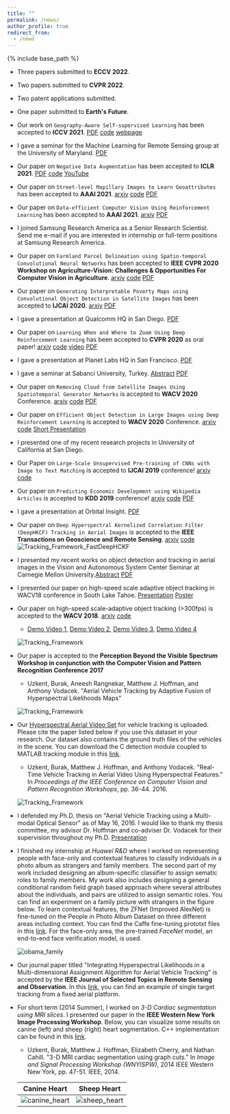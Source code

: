 ```yaml
---
title: ""
permalink: /news/
author_profile: true
redirect_from:
  - /news
---
```


{% include base_path %}
- Three papers submitted to **ECCV 2022**.

- Two papers submitted to **CVPR 2022**.

- Two patent applications submitted.

- One paper submitted to **Earth's Future**.

- Our work on `Geography-Aware Self-supervised Learning` has been accepted to **ICCV 2021**. [PDF](https://openaccess.thecvf.com/content/ICCV2021/papers/Ayush_Geography-Aware_Self-Supervised_Learning_ICCV_2021_paper.pdf) [code](https://github.com/sustainlab-group/geography-aware-ssl) [webpage](https://geography-aware-ssl.github.io/)

- I gave a seminar for the Machine Learning for Remote Sensing group at the University of Maryland. [PDF](../files/UMSeminar_Burak.pdf)

- Our paper on `Negative Data Augmentation` has been accepted to **ICLR 2021**. [PDF](https://openreview.net/forum?id=Ovp8dvB8IBH) [code](https://github.com/ermongroup/NDA) [YouTube](https://www.youtube.com/watch?v=K-1mN2mz66k&t=21s&ab_channel=HenryAILabs)

- Our paper on `Street-level Mapillary Images to Learn Geoattributes` has been accepted to **AAAI 2021**. [arxiv](https://arxiv.org/pdf/2006.08661.pdf) [code](https://github.com/sustainlab-group/mapillarygcn) [PDF](https://www.aaai.org/AAAI21Papers/AAAI-10056.LeeJ.pdf)

- Our paper on `Data-efficient Computer Vision Using Reinforcement Learning` has been accepted to **AAAI 2021**. [arxiv](https://arxiv.org/pdf/2006.04224.pdf) [PDF](https://www.aaai.org/AAAI21Papers/AAAI-10300.AyushK.pdf)

- I joined Samsung Research America as a Senior Research Scientist. Send me e-mail if you are interested in internship or full-term positions at Samsung Research America.

- Our paper on `Farmland Parcel Delineation using Spatio-temporal Convolutional Neural Networks` has been accepted to **IEEE CVPR 2020 Workshop on Agriculture-Vision: Challenges & Opportunities For Computer Vision in Agriculture**. [arxiv](https://arxiv.org/pdf/2004.05471.pdf) [code](https://github.com/sustainlab-group/ParcelDelineation) [PDF](https://openaccess.thecvf.com/content_CVPRW_2020/papers/w5/Aung_Farm_Parcel_Delineation_Using_Spatio-Temporal_Convolutional_Networks_CVPRW_2020_paper.pdf)

- Our paper on `Generating Interpretable Poverty Maps using Convolutional Object Detection in Satellite Images` has been accepted to **IJCAI 2020**. [arxiv](https://arxiv.org/pdf/2002.01612.pdf) [PDF](https://www.ijcai.org/Proceedings/2020/0608.pdf)

- I gave a presentation at Qualcomm HQ in San Diego. [PDF](../files/Qualcomm.pdf)

- Our paper on `Learning When and Where to Zoom Using Deep Reinforcement Learning` has been accepted to **CVPR 2020** as oral paper! [arxiv](https://arxiv.org/pdf/2003.00425.pdf) [code](https://github.com/ermongroup/PatchDrop) [video](https://www.youtube.com/watch?v=n0HGh2x6Cgg) [PDF](https://openaccess.thecvf.com/content_CVPR_2020/papers/Uzkent_Learning_When_and_Where_to_Zoom_With_Deep_Reinforcement_Learning_CVPR_2020_paper.pdf)

- I gave a presentation at Planet Labs HQ in San Francisco. [PDF](../files/Planet_Presentation.pdf)

- I gave a seminar at Sabanci University, Turkey. [Abstract](https://mfg.sabanciuniv.edu/tr/events-detail/21371) [PDF](../files/Sabanci_Seminar.pdf)

- Our paper on `Removing Cloud from Satellite Images Using Spatiotemporal Generator Networks` is accepted to **WACV 2020** Conference. [arxiv](https://arxiv.org/pdf/1912.06838.pdf) [code](https://github.com/VSAnimator/stgan) [PDF](https://openaccess.thecvf.com/content_WACV_2020/papers/Sarukkai_Cloud_Removal_from_Satellite_Images_using_Spatiotemporal_Generator_Networks_WACV_2020_paper.pdf)

- Our paper on `Efficient Object Detection in Large Images using Deep Reinforcement Learning` is accepted to **WACV 2020** Conference. [arxiv](https://arxiv.org/pdf/1912.03966.pdf) [code](https://github.com/uzkent/EfficientObjectDetection) [Short Presentation](../files/WACV_Short.pdf)

- I presented one of my recent research projects in University of California at San Diego.

- Our Paper on `Large-Scale Unsupervised Pre-training of CNNs with Image to Text Matching` is accepted to **IJCAI 2019** conference! [arxiv](https://arxiv.org/pdf/1905.02506.pdf) [code](https://github.com/uzkent/WikiSatNet)

- Our paper on `Predicting Economic Development using Wikipedia Articles` is accepted to **KDD 2019** conference! [arxiv](https://arxiv.org/pdf/1905.01627.pdf) [code](https://github.com/uzkent/WikipediaPovertyMapping) [PDF](https://dl.acm.org/doi/10.1145/3292500.3330784)

- I gave a presentation at Orbital Insight. [PDF](../files/Orbital_Insight_Presentation.pdf)

- Our paper on `Deep Hyperspectral Kernelized Correlation Filter (DeepHKCF) Tracking in Aerial Images` is accepted to the **IEEE Transactions on Geoscience and Remote Sensing**. [arxiv](https://arxiv.org/abs/1711.07235) [code](https://github.com/uzkent/HKCF_Tracker)
	![Tracking_Framework_FastDeepHCKF](../images/FastDeepHKCF_Framework.png)

- I presented my recent works on object detection and tracking in aerial images in the Vision and Autonomous System Center Seminar at Carnegie Mellon University.[Abstract](https://www.ri.cmu.edu/event/object-detection-and-tracking-on-low-resolution-aerial-images/) [PDF](../files/CMU_VSAR_Seminar.pdf)

- I presented our paper on high-speed scale adaptive object tracking in WACV18 conference in South Lake Tahoe. [Presentation](../files/WACV18_Presentation.pdf) [Poster](../files/WACV18_Poster.pdf)

- Our paper on high-speed scale-adaptive object tracking (>300fps) is accepted to the **WACV 2018**. [arxiv](https://arxiv.org/pdf/1801.06729.pdf) [code](https://github.com/uzkent/EnKCF_Tracker)

  - [Demo Video 1](https://www.youtube.com/embed/dWeIbECiVkY?ecver=1), [Demo Video 2](https://www.youtube.com/embed/ZCnAjxJkseY?ecver=1), [Demo Video 3](https://www.youtube.com/embed/hAxA903YH2Y?ecver=1), [Demo Video 4](https://www.youtube.com/embed/h-yXx1A2dL0?ecver=1)

  ![Tracking_Framework](../images/EnKCF_Framework.png)

- Our paper is accepted to the **Perception Beyond the Visible Spectrum Workshop in conjunction with the Computer Vision and Pattern Recognition Conference 2017**

	- Uzkent, Burak, Aneesh Rangnekar, Matthew J. Hoffman, and Anthony Vodacek. "Aerial Vehicle Tracking by Adaptive Fusion of Hyperspectral Likelihoods Maps"

	![Tracking_Framework](../images/CVPRW17_Tracking.png)

- Our [Hyperspectral Aerial Video Set](https://uzkent.github.io/datasets/) for vehicle tracking is uploaded. Please cite the paper listed below if you use this dataset in your research. Our dataset also contains the ground truth files of the vehicles in the scene. You can download the C detection module coupled to MATLAB tracking module in this [link](https://github.com/uzkent/CVPRW17_Paper_Code).

	- Uzkent, Burak, Matthew J. Hoffman, and Anthony Vodacek. "Real-Time Vehicle Tracking in Aerial Video Using Hyperspectral Features." In *Proceedings of the IEEE Conference on Computer Vision and Pattern Recognition Workshops*, pp. 36-44. 2016.

	![Tracking_Framework](../images/CVPRW16_Tracking.png)

- I defended my Ph.D. thesis on "Aerial Vehicle Tracking using a Multi-modal Optical Sensor" as of May 16, 2016. I would like to thank my thesis committee, my advisor Dr. Hoffman and co-adviser Dr. Vodacek for their supervision throughout my Ph.D. [Presentation](../files/Thesis.Defense.pdf)

- I finished my internship at *Huawei R&D* where I worked on representing people with face-only and contextual features to classify individuals in a photo album as strangers and family members. The second part of my work included designing an album-specific classifier to assign sematic roles to family members. My work also includes designing a general conditional random field graph based approach where several attributes about the individuals, and pairs are utilized to assign semantic roles. You can find an experiment on a family picture with strangers in the figure below. To learn contextual features, the ZFNet (Improved AlexNet) is fine-tuned on the People in Photo Album Dataset on three different areas including context. You can find the Caffe fine-tuning prototxt files in this [link](https://github.com/uzkent/AlexNet_FineTuned_PersonRecognition). For the face-only area, the pre-trained *FaceNet* model, an end-to-end face verification model, is used.

	![obama_family](../images/Obama_Family.jpg)

- Our journal paper titled "Integrating Hyperspectral Likelihoods in a Multi-dimensional Assignment Algorithm for Aerial Vehicle Tracking" is accepted by the **IEEE Journal of Selected Topics in Remote Sensing and Observation**. In this [link](https://www.youtube.com/watch?v=scRQjEMGSRE), you can find an example of single target tracking from a fixed aerial platform.

- For short term (2014 Summer), I worked on *3-D Cardiac segmentation using MRI slices*. I presented our paper in the **IEEE Western New York Image Processing Workshop**. Below, you can visualize some results on canine (left) and sheep (right) heart segmentation. C++ implementation can be found in this [link](https://github.com/uzkent/3D_MRI_Segmentation).

	- Uzkent, Burak, Matthew J. Hoffman, Elizabeth Cherry, and Nathan Cahill. "3-D MRI cardiac segmentation using graph cuts." In *Image and Signal Processing Workshop (WNYISPW)*, 2014 IEEE Western New York, pp. 47-51. IEEE, 2014.

	Canine Heart             |  Sheep Heart
	:-------------------------:|:-------------------------:
	![canine_heart](../images/Canine_Heart_Segmentation.png)  |  ![sheep_heart](../images/Sheep_Heart_Segmentation.png)
